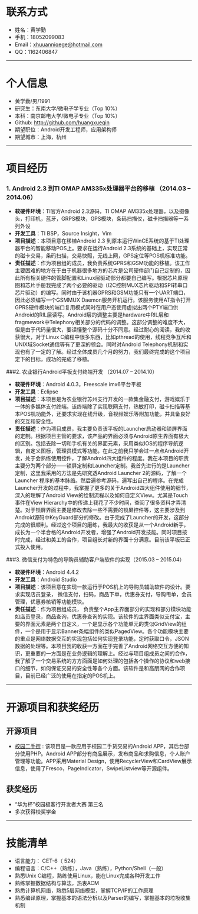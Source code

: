 # 联系方式
- 姓名：黄学勤
- 手机：18052099083
- Email：xhuuanniqege@hotmail.com
- QQ：1162406847

---

# 个人信息

 - 黄学勤/男/1991
 - 研究生：东南大学/微电子学专业（Top 10%）
 - 本科：南京邮电大学/微电子专业（Top 10%）
 - Github: http://github.com/huangxueqin
 - 期望职位：Android开发工程师，应用架构师
 - 期望城市：上海，杭州

---

# 项目经历

### 1. Android 2.3 到TI OMAP AM335x处理器平台的移植 （2014.03 – 2014.06）
 - **软硬件环境**：TI官方Android 2.3源码，TI OMAP AM335x处理器，以及摄像头，打印机，蓝牙，GRPS模块，GPS模块，条码扫描仪，磁卡扫描器等一系列外设
 - **开发工具**：TI BSP，Source Insight，Vim
 - **项目描述**：本项目意在移植Android 2.3 到原本运行WinCE系统的基于TI处理器平台的智能移动POS上。要求在运行Android 2.3系统的基础上，实现正常的磁卡交易，条码扫描，交易快照，无线上网，GPS定位等POS机标准功能。
 - **责任描述**：作为项目组的成员，我负责系统GPRS和GSM功能的移植。该工作主要困难的地方在于由于机器很多地方的芯片是公司硬件部门自己定制的，因此所有相关硬件的管脚配置和Linux层驱动部分都要自己编写。根据芯片原理图和芯片手册我完成了两个必要的驱动（I2C控制MUX芯片驱动和SPI转串口芯片驱动）的编写。同时由于该机器GPRS和GSM功能只有一个UART端口，因此必须编写一个GSMMUX Daemon服务开机运行。该服务使用AT指令打开GPRS硬件模块的端口复用模式同时在用户态使用虚拟出两个PTY端口供Android的RIL层读写。Android层的调整主要是hardware中RIL层和fragmework中Telephony相关部分的代码的调整。这部分调整的难度不大，但是由于代码量很大，要读懂整个源码十分不同意。经过耐心的阅读，我的收获很大，对于Linux C编程中很多东西，比如pthread的使用，线程竞争互斥和UNIX域Socket通信等有了更深的领会。同时对Android Telephony机制和实现也有了一定的了解。经过全体成员几个月的努力，我们最终完成的这个项目定下的目标，成功的完成了移植。  

###2. 农业银行Android平板支付终端开发 （2014.07 – 2014.10）
 - **软硬件环境**：Android 4.0.3，Freescale imx6平台平板  
 - **开发工具**：Eclipse  
 - **项目描述**：本项目是为农业银行苏州支行开发的一款集金融支付，游戏娱乐于一体的多媒体支付终端。该终端除了实现联网支付，热敏打印，磁卡扫描等基本POS机功能外，还要求实现在线升级，音视频娱乐等附加功能，并具备良好的交互和安全性。  
 - **责任描述**：作为项目成员，我主要负责该平板的Launcher启动器和锁屏界面的定制。根据项目主管的要求，该产品的界面必须与Android原生界面有极大的区别。包括去除一切和手机有关的界面元素，采用类似IOS的程序导航逻辑，自定义图标，管理员模式等功能。在此之前我只学会过一点点Android开发，处于会熟练使用控件，了解Android四大组件的程度。我在本项目的职责主要分为两个部分——锁屏定制和Launcher定制。我首先进行的是Launcher定制，这里我采用的方法是先研究透Android Launcher 2的源码，了解一个Launcher 程序的基本脉络。然后遍参考源码，遍写出自己的程序。在完成Launcher开发的过程中，我掌握了更多的关于Android四大组件使用的细节，深入的理解了Android View的绘制流程以及如何自定义View。尤其是Touch事件在View Hierarchy中的传递上我花了不少时间，查阅了很多资料才弄清楚。对于锁屏界面主要是修改去除一些不需要的锁屏控件等，这主要涉及到Android源码中KeyGuard部分的修改。由于完成了Launcher的开发，这部分完成的很顺利。经过这个项目的磨练，我最大的收获是从一个Android新手，成长为一个半合格的Android开发者，增强了Android开发技能。同时项目按时完成，经过和美工的合作，项目组长对新的界面十分满意。目前该平板已正式投入使用。  

###3. 微信支付为特色的导购员辅助客户端软件的实现（2015.03 – 2015.04）
 - **软硬件环境**：Android 4.4.2  
 - **开发工具**：Android Studio  
 - **项目描述**：该项目意在实现一款运行于POS机上的导购员辅助软件的设计。要求实现店员登录， 微信支付，扫码，商品下单，优惠券支付，导购甩单，会员管理，优惠券核销等功能模块。  
 - **责任描述**：作为项目组成员， 负责整个App主界面部分的实现和部分模块功能如店员登录，商品查询，优惠券查询的实现。该软件的主界面类似支付宝，主要的界面元素是两个自定义，一个是显示各个功能单元的类似GridView的组件，一个是用于显示Banner条幅组件的类似PagedView。各个功能模块主要的重点是网络数据交互的实现包括如何实现登录功能，定时获取口令，JSON数据的处理等。本项目我的收获一方面在于完善了Android网络交互方便的知识，更重要的一方面是在业务逻辑的理解上。经过与项目组成员之间的合作，我了解了一个交易系统的方方面面是如何处理的包括各个操作的协议和web接口的细节，如何保证交易的安全性等各个方面。该软件是和高朋网的合作项目，目前已经广泛的使用在指定的POS机上。

---

# 开源项目和获奖经历

## 开源项目
 - [校园二手街](https://github.com/huangxueqin/secondhandstreet) : 该项目是一款应用于校园二手货交易的Android APP，其后台部分使用PHP。Android APP部分有商品展示，发布商品和求购信息，个人账户管理等功能。APP采用Material Design，使用RecyclerView和CardView展示信息，使用了Fresco，PageIndicator，SwipeListview等开源组件。

## 获奖经历
- “华为杯”校园极客行开发者大赛 第三名
- 多次获得校奖学金

---

# 技能清单
- 语言能力： CET-6（ 524）
- 编程语言：C/C++（熟练），Java（熟练），Python/Shell（一般）
- 熟悉Unix C编程，熟练使用Linux，能在Linux完成各种开发工作
- 熟练掌握数据结构与算法，热衷ACM
- 熟悉计算机网络，熟悉5层网络模型，掌握TCP/IP的工作原理
- 熟悉编译原理，掌握基本的语法分析以及Parser的编写，掌握基本的垃圾收集机制
